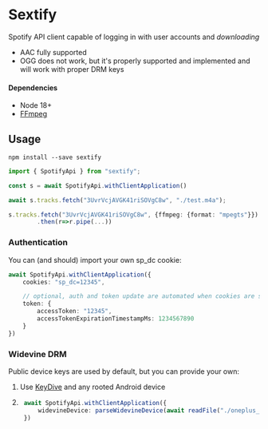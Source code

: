 # Sextify

Spotify API client capable of logging in with user accounts and *downloading*

- AAC fully supported
- OGG does not work, but it's properly supported and implemented and will work with proper DRM keys

#### Dependencies
- Node 18+
- [FFmpeg](https://www.ffmpeg.org/)

## Usage

```
npm install --save sextify
```

```ts
import { SpotifyApi } from "sextify";

const s = await SpotifyApi.withClientApplication()

await s.tracks.fetch("3UvrVcjAVGK41riSOVgC8w", "./test.m4a");          // download

s.tracks.fetch("3UvrVcjAVGK41riSOVgC8w", {ffmpeg: {format: "mpegts"}}) // stream
        .then(r=>r.pipe(...))      
```

### Authentication

You can (and should) import your own sp_dc cookie:

```ts
await SpotifyApi.withClientApplication({
    cookies: "sp_dc=12345",

    // optional, auth and token update are automated when cookies are set
    token: {                            
        accessToken: "12345",
        accessTokenExpirationTimestampMs: 1234567890
    }
})
```

### Widevine DRM

Public device keys are used by default, but you can provide your own:
1. Use [KeyDive](https://github.com/hyugogirubato/KeyDive) and any rooted Android device
2. ```ts
    await SpotifyApi.withClientApplication({
        widevineDevice: parseWidevineDevice(await readFile("./oneplus_cph2585_16.0.1@007_756dffe2_29559_l3.wvd"))
    })
    ```
    
